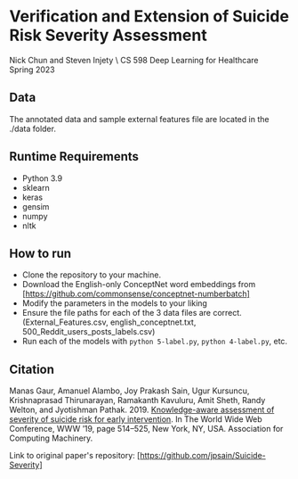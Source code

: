 # Verification and Extension of Suicide Risk Severity Assessment
Nick Chun and Steven Injety \\
CS 598 Deep Learning for Healthcare \
Spring 2023

## Data
The annotated data and sample external features file are located in the ./data folder.

## Runtime Requirements
- Python 3.9
- sklearn
- keras
- gensim
- numpy
- nltk

## How to run
- Clone the repository to your machine.
- Download the English-only ConceptNet word embeddings from [https://github.com/commonsense/conceptnet-numberbatch]
- Modify the parameters in the models to your liking
- Ensure the file paths for each of the 3 data files are correct. (External_Features.csv, english_conceptnet.txt, 500_Reddit_users_posts_labels.csv)
- Run each of the models with ```python 5-label.py```, ```python 4-label.py```, etc.

## Citation
Manas Gaur, Amanuel Alambo, Joy Prakash Sain, Ugur Kursuncu, Krishnaprasad Thirunarayan, Ramakanth
Kavuluru, Amit Sheth, Randy Welton, and Jyotishman Pathak. 2019. [Knowledge-aware assessment
of severity of suicide risk for early intervention](https://doi.org/10.1145/3308558.3313698). In The World Wide Web Conference, WWW ’19, page
514–525, New York, NY, USA. Association for Computing Machinery.

Link to original paper's repository: [https://github.com/jpsain/Suicide-Severity]